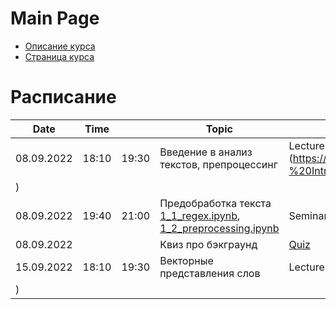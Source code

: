# Main Page

* [Описание курса](course_description.md)
* [Страница курса](https://karpovilia.github.io/NLP2022/readme/)

# Расписание
| Date       | Time  |       | Topic                                                                                                                                                        | Activity   | Group |
|------------|-------|-------|--------------------------------------------------------------------------------------------------------------------------------------------------------------|------------|-------|
| 08.09.2022 | 18:10 | 19:30 | Введение в анализ текстов, препроцессинг| Lecture 1 [слайды](https://github.com/karpovilia/NLP2022/raw/main/Lecture%2001%20-%20Introduction/01-intro.pdf
)  |       |
| 08.09.2022 | 19:40 | 21:00 | Предобработка текста [1_1_regex.ipynb](https://colab.research.google.com/drive/1NOweTWJlNmjgEsIzlAuBE6M7-GH3MZuh?usp=sharing), [1_2_preprocessing.ipynb](https://colab.research.google.com/drive/1wf45OqaHlC2wLYfuA46s7ok698Y5ByuZ?usp=sharing) | Seminar 1 | 1,2 |
| 08.09.2022 |       |       | Квиз про бэкграунд| [Quiz](https://docs.google.com/forms/d/e/1FAIpQLScGvDEJ15Le7B-Ti7LRIx9t7FfSwCaDh-j_n33zXfWuSZ-q1Q/viewform)       |       |
| 15.09.2022 | 18:10 | 19:30 | Векторные представления слов | Lecture 2 [слайды](https://github.com/karpovilia/NLP2022/blob/main/Lecture%2002%20-%20Word%20Embeddings/02-WordEmbeddings.pdf)
)  |       |

